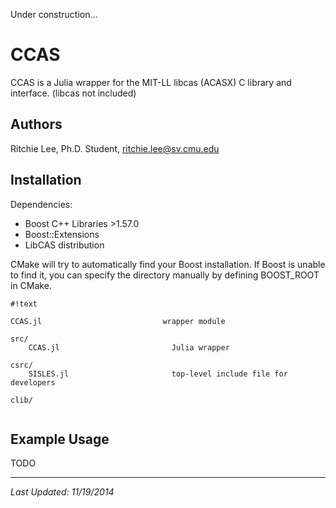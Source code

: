 Under construction...

# CCAS

CCAS is a Julia wrapper for the MIT-LL libcas (ACASX) C library and interface.  (libcas not included)

## Authors

Ritchie Lee, Ph.D. Student, ritchie.lee@sv.cmu.edu

## Installation

Dependencies: 
* Boost C++ Libraries  >1.57.0
* Boost::Extensions
* LibCAS distribution


CMake will try to automatically find your Boost installation.  If Boost is unable to find it, you can specify the directory manually by defining BOOST_ROOT in CMake.

```
#!text

CCAS.jl                           wrapper module

src/
    CCAS.jl                         Julia wrapper

csrc/
    SISLES.jl                       top-level include file for developers

clib/


```

## Example Usage

TODO


***

*Last Updated: 11/19/2014*